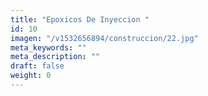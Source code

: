 ```yaml
---
title: "Epoxicos De Inyeccion "
id: 10
imagen: "/v1532656894/construccion/22.jpg"
meta_keywords: ""
meta_description: ""
draft: false
weight: 0
---
```

